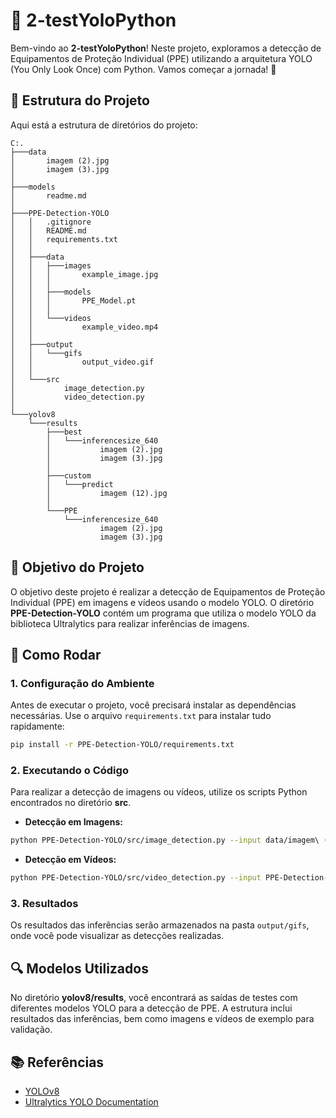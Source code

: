 # 🎉 2-testYoloPython

Bem-vindo ao **2-testYoloPython**! Neste projeto, exploramos a detecção de Equipamentos de Proteção Individual (PPE) utilizando a arquitetura YOLO (You Only Look Once) com Python. Vamos começar a jornada! 🚀

## 📁 Estrutura do Projeto

Aqui está a estrutura de diretórios do projeto:

```
C:.
├───data
│       imagem (2).jpg
│       imagem (3).jpg
│
├───models
│       readme.md
│
├───PPE-Detection-YOLO
│   │   .gitignore
│   │   README.md
│   │   requirements.txt
│   │
│   ├───data
│   │   ├───images
│   │   │       example_image.jpg
│   │   │
│   │   ├───models
│   │   │       PPE_Model.pt
│   │   │
│   │   └───videos
│   │           example_video.mp4
│   │
│   ├───output
│   │   └───gifs
│   │           output_video.gif
│   │
│   └───src
│           image_detection.py
│           video_detection.py
│
└───yolov8
    └───results
        ├───best
        │   └───inferencesize_640
        │           imagem (2).jpg
        │           imagem (3).jpg
        │
        ├───custom
        │   └───predict
        │           imagem (12).jpg
        │
        └───PPE
            └───inferencesize_640
                    imagem (2).jpg
                    imagem (3).jpg
```

## 🎯 Objetivo do Projeto

O objetivo deste projeto é realizar a detecção de Equipamentos de Proteção Individual (PPE) em imagens e vídeos usando o modelo YOLO. O diretório **PPE-Detection-YOLO** contém um programa que utiliza o modelo YOLO da biblioteca Ultralytics para realizar inferências de imagens.

## 🚀 Como Rodar

### 1. **Configuração do Ambiente**

Antes de executar o projeto, você precisará instalar as dependências necessárias. Use o arquivo `requirements.txt` para instalar tudo rapidamente:

```bash
pip install -r PPE-Detection-YOLO/requirements.txt
```

### 2. **Executando o Código**

Para realizar a detecção de imagens ou vídeos, utilize os scripts Python encontrados no diretório **src**.

- **Detecção em Imagens:**

```bash
python PPE-Detection-YOLO/src/image_detection.py --input data/imagem\ (2).jpg --output output/gifs/output_video.gif
```

- **Detecção em Vídeos:**

```bash
python PPE-Detection-YOLO/src/video_detection.py --input PPE-Detection-YOLO/data/videos/example_video.mp4 --output output/gifs/output_video.gif
```

### 3. **Resultados**

Os resultados das inferências serão armazenados na pasta `output/gifs`, onde você pode visualizar as detecções realizadas.

## 🔍 Modelos Utilizados

No diretório **yolov8/results**, você encontrará as saídas de testes com diferentes modelos YOLO para a detecção de PPE. A estrutura inclui resultados das inferências, bem como imagens e vídeos de exemplo para validação.


## 📚 Referências

- [YOLOv8](https://github.com/ultralytics/yolov5)
- [Ultralytics YOLO Documentation](https://docs.ultralytics.com/)

